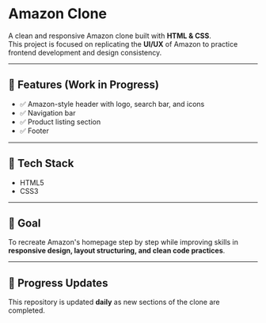 # Amazon Clone  

A clean and responsive Amazon clone built with **HTML & CSS**.  
This project is focused on replicating the **UI/UX** of Amazon to practice frontend development and design consistency.  

---

## 🚀 Features (Work in Progress)  
- ✅ Amazon-style header with logo, search bar, and icons  
- ✅ Navigation bar  
- ✅ Product listing section  
- ✅ Footer  

---

## 📂 Tech Stack  
- HTML5  
- CSS3  

---

## 🎯 Goal  
To recreate Amazon's homepage step by step while improving skills in **responsive design, layout structuring, and clean code practices**.  

---

## 📌 Progress Updates  
This repository is updated **daily** as new sections of the clone are completed.  
